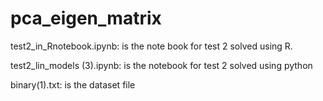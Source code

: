# pca_eigen_matrix

test2_in_Rnotebook.ipynb: is the note book for test 2 solved using R.

test2_lin_models (3).ipynb: is the notebook for test 2 solved using python

binary(1).txt: is the dataset file